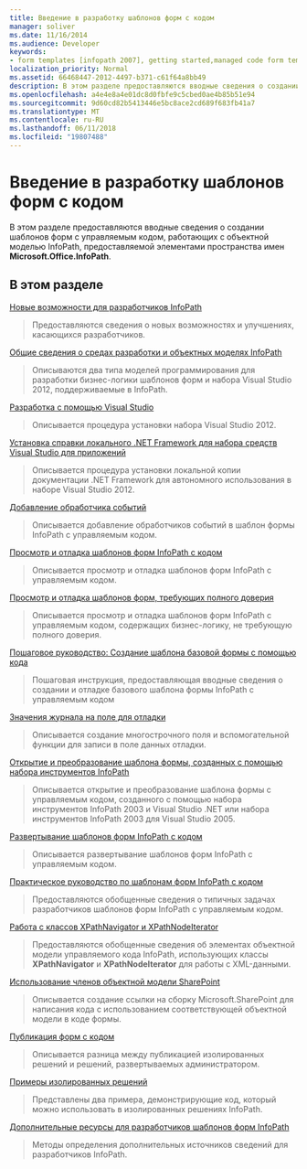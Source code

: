 ```yaml
---
title: Введение в разработку шаблонов форм с кодом
manager: soliver
ms.date: 11/16/2014
ms.audience: Developer
keywords:
- form templates [infopath 2007], getting started,managed code form templates [InfoPath 2007], getting started,InfoPath 2007, getting started
localization_priority: Normal
ms.assetid: 66468447-2012-4497-b371-c61f64a8bb49
description: В этом разделе предоставляются вводные сведения о создании шаблонов форм с управляемым кодом, работающих с объектной моделью InfoPath, предоставляемой элементами пространства имен Microsoft.Office.InfoPath.
ms.openlocfilehash: a4e4e8a4e01dc8d0fbfe9c5cbed0ae4b85b51e94
ms.sourcegitcommit: 9d60cd82b5413446e5bc8ace2cd689f683fb41a7
ms.translationtype: MT
ms.contentlocale: ru-RU
ms.lasthandoff: 06/11/2018
ms.locfileid: "19807488"
---
```

# <a name="getting-started-developing-form-templates-with-code"></a>Введение в разработку шаблонов форм с кодом

В этом разделе предоставляются вводные сведения о создании шаблонов форм с управляемым кодом, работающих с объектной моделью InfoPath, предоставляемой элементами пространства имен **Microsoft.Office.InfoPath**. 
  
## <a name="in-this-section"></a>В этом разделе

[Новые возможности для разработчиков InfoPath](what-s-new-for-infopath-developers.md)
  
> Предоставляются сведения о новых возможностях и улучшениях, касающихся разработчиков.
    
[Общие сведения о средах разработки и объектных моделях InfoPath](understanding-infopath-object-models-and-development-environment.md)
  
> Описываются два типа моделей программирования для разработки бизнес-логики шаблонов форм и набора Visual Studio 2012, поддерживаемые в InfoPath.
    
[Разработка с помощью Visual Studio](how-to-develop-with-visual-studio.md)
  
> Описывается процедура установки набора Visual Studio 2012.
    
[Установка справки локального .NET Framework для набора средств Visual Studio для приложений](how-to-install-net-framework-help-for-visual-studio-tools-for-applications.md)
  
> Описывается процедура установки локальной копии документации .NET Framework для автономного использования в наборе Visual Studio 2012.
    
[Добавление обработчика событий](how-to-add-an-event-handler.md)
  
> Описывается добавление обработчиков событий в шаблон формы InfoPath с управляемым кодом. 
    
[Просмотр и отладка шаблонов форм InfoPath с кодом](how-to-preview-and-debug-infopath-form-templates-with-code.md)
  
> Описывается просмотр и отладка шаблонов форм InfoPath с управляемым кодом.
    
[Просмотр и отладка шаблонов форм, требующих полного доверия](how-to-preview-and-debug-form-templates-that-require-full-trust.md)
  
> Описывается просмотр и отладка шаблонов форм InfoPath с управляемым кодом, содержащих бизнес-логику, не требующую полного доверия.
    
[Пошаговое руководство: Создание шаблона базовой формы с помощью кода](walkthrough-creating-a-basic-form-template-with-code.md)
  
> Пошаговая инструкция, предоставляющая вводные сведения о создании и отладке базового шаблона формы InfoPath с управляемым кодом 
    
[Значения журнала на поле для отладки](how-to-log-values-to-a-field-for-debugging.md)
  
> Описывается создание многострочного поля и вспомогательной функции для записи в поле данных отладки.
    
[Открытие и преобразование шаблона формы, созданных с помощью набора инструментов InfoPath](how-to-open-or-convert-a-form-template-created-with-the-infopath-toolkit.md)
  
> Описывается открытие и преобразование шаблона формы с управляемым кодом, созданного с помощью набора инструментов InfoPath 2003 и Visual Studio .NET или набора инструментов InfoPath 2003 для Visual Studio 2005.
    
[Развертывание шаблонов форм InfoPath с кодом](how-to-deploy-infopath-form-templates-with-code.md)
  
> Описывается развертывание шаблонов форм InfoPath с управляемым кодом.
    
[Практическое руководство по шаблонам форм InfoPath с кодом](how-do-iin-infopath-form-templates-with-code.md)
  
> Предоставляются обобщенные сведения о типичных задачах разработчиков шаблонов форм InfoPath с управляемым кодом.
    
[Работа с классов XPathNavigator и XPathNodeIterator](how-to-work-with-the-xpathnavigator-and-xpathnodeiterator-classes.md)
  
> Предоставляются обобщенные сведения об элементах объектной модели управляемого кода InfoPath, использующих классы **XPathNavigator** и **XPathNodeIterator** для работы с XML-данными. 
    
[Использование членов объектной модели SharePoint](how-to-use-sharepoint-object-model-members.md)
  
> Описывается создание ссылки на сборку Microsoft.SharePoint для написания кода с использованием соответствующей объектной модели в коде формы.
    
[Публикация форм с кодом](publishing-forms-with-code.md)
  
> Описывается разница между публикацией изолированных решений и решений, развертываемых администратором.
    
[Примеры изолированных решений](sample-sandboxed-solutions.md)
  
> Представлены два примера, демонстрирующие код, который можно использовать в изолированных решениях InfoPath.
    
[Дополнительные ресурсы для разработчиков шаблонов форм InfoPath](additional-resources-for-infopath-form-template-developers.md)
  
> Методы определения дополнительных источников сведений для разработчиков InfoPath.
    

